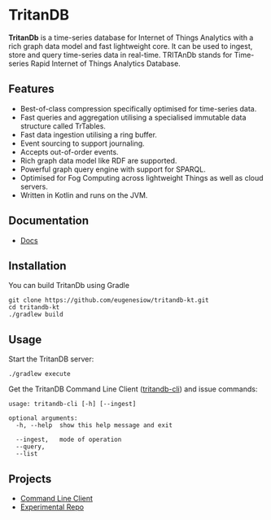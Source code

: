 TritanDB
======

**TritanDb** is a time-series database for Internet of Things Analytics with a rich graph data model and fast lightweight core.
It can be used to ingest, store and query time-series data in real-time.
TRITAnDb stands for Time-series Rapid Internet of Things Analytics Database.

Features
-------

* Best-of-class compression specifically optimised for time-series data.
* Fast queries and aggregation utilising a specialised immutable data structure called TrTables.
* Fast data ingestion utilising a ring buffer.
* Event sourcing to support journaling.
* Accepts out-of-order events.
* Rich graph data model like RDF are supported.
* Powerful graph query engine with support for SPARQL.
* Optimised for Fog Computing across lightweight Things as well as cloud servers.
* Written in Kotlin and runs on the JVM.

Documentation
-------------
* [Docs](https://eugenesiow.gitbooks.io/tritandb)

Installation
------------

You can build TritanDb using Gradle

    git clone https://github.com/eugenesiow/tritandb-kt.git
    cd tritandb-kt
    ./gradlew build
    
Usage
-------

Start the TritanDB server:

    ./gradlew execute

Get the TritanDB Command Line Client ([tritandb-cli](https://github.com/eugenesiow/tritandb-cli)) and issue commands:

```
usage: tritandb-cli [-h] [--ingest]

optional arguments:
  -h, --help  show this help message and exit

  --ingest,   mode of operation
  --query,
  --list
```


Projects
-------
* [Command Line Client](https://github.com/eugenesiow/tritandb-cli)
* [Experimental Repo](https://github.com/eugenesiow/tritandb-experimental)
